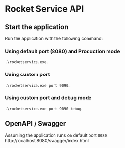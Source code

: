 # Rocket Service API

## Start the application
Run the application with the following command:
### Using default port (8080) and Production mode
```.\rocketservice.exe```.

### Using custom port
```.\rocketservice.exe port 9090```.

### Using custom port and debug mode
```.\rocketservice.exe port 9090 debug```.

## OpenAPI / Swagger
Assuming the application runs on default port `8080`:
http://localhost:8080/swagger/index.html
